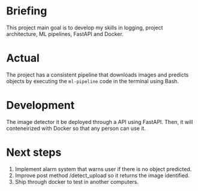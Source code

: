 # Briefing

This project main goal is to develop my skills in logging, project architecture, ML pipelines, FastAPI and Docker.

# Actual

The project has a consistent pipeline that downloads images and predicts objects by executing the `ml-pipeline` code in the terminal using Bash.

# Development

The image detector it be deployed through a API using FastAPI. Then, it will conteneirized with Docker so that any person can use it.

# Next steps

1. Implement alarm system that warns user if there is no object predicted.
2. Improve post method /detect_upload so it returns the image identified.
3. Ship through docker to test in another computers.